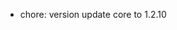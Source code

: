 <!-- The pattern we follow here is to keep the changelog for the latest version -->
<!-- Old changelogs are automatically attached to the GitHub releases -->

- chore: version update core to 1.2.10
